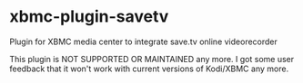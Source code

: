 # xbmc-plugin-savetv
Plugin for XBMC media center to integrate save.tv online videorecorder

This plugin is NOT SUPPORTED OR MAINTAINED any more.
I got some user feedback that it won't work with current versions of Kodi/XBMC any more.
